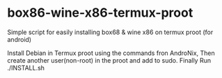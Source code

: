 # box86-wine-x86-termux-proot
Simple script for easily installing box68 &amp; wine x86 on termux proot (for android)


Install Debian in Termux proot using the commands fron AndroNix,
Then create another user(non-root) in the proot and add to sudo.
Finally Run ./INSTALL.sh
